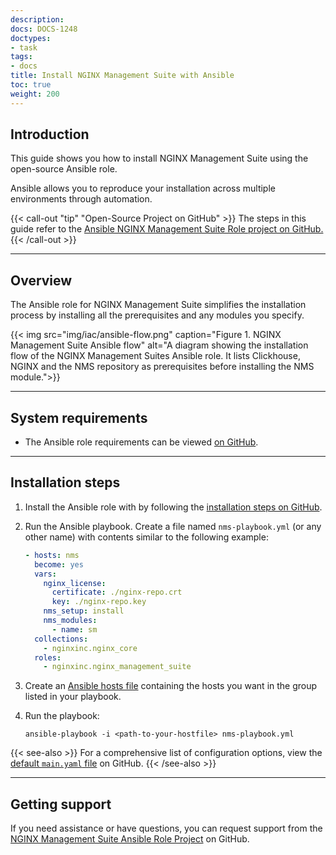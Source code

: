```yaml
---
description: 
docs: DOCS-1248
doctypes:
- task
tags:
- docs
title: Install NGINX Management Suite with Ansible
toc: true
weight: 200
---
```


## Introduction

This guide shows you how to install NGINX Management Suite using the open-source Ansible role. 

Ansible allows you to reproduce your installation across multiple environments through automation.

{{< call-out "tip" "Open-Source Project on GitHub" >}}
The steps in this guide refer to the <a href="https://github.com/nginxinc/ansible-role-nginx-management-suite" target="_blank">Ansible NGINX Management Suite Role project on GitHub.</a> <i class="fa-solid fa-arrow-up-right-from-square" style="color:#009639;"></i>
{{< /call-out >}}

---

## Overview

The Ansible role for NGINX Management Suite simplifies the installation process by installing all the prerequisites and any modules you specify.

{{< img src="img/iac/ansible-flow.png" caption="Figure 1. NGINX Management Suite Ansible flow" alt="A diagram showing the installation flow of the NGINX Management Suites Ansible role. It lists Clickhouse, NGINX and the NMS repository as prerequisites before installing the NMS module.">}}

---

## System requirements

- The Ansible role requirements can be viewed [on GitHub](https://github.com/nginxinc/ansible-role-nginx-management-suite#requirements).

---

## Installation steps

1. Install the Ansible role with by following the [installation steps on GitHub](https://github.com/nginxinc/ansible-role-nginx-management-suite?tab=readme-ov-file#usage).

1. Run the Ansible playbook. Create a file named `nms-playbook.yml` (or any other name) with contents similar to the following example:

    ```yaml
    - hosts: nms
      become: yes
      vars:
        nginx_license:
          certificate: ./nginx-repo.crt
          key: ./nginx-repo.key
        nms_setup: install
        nms_modules:
          - name: sm
      collections:
        - nginxinc.nginx_core
      roles:
        - nginxinc.nginx_management_suite
    ```

1. Create an [Ansible hosts file](https://docs.ansible.com/ansible/latest/inventory_guide/intro_inventory.html) containing the hosts you want in the group listed in your playbook.

1. Run the playbook:

    ```shell
    ansible-playbook -i <path-to-your-hostfile> nms-playbook.yml
    ```

{{< see-also >}} For a comprehensive list of configuration options, view the [default `main.yaml` file](https://github.com/nginxinc/ansible-role-nginx-management-suite/blob/main/defaults/main.yml) on GitHub. {{< /see-also >}}

---

## Getting support

If you need assistance or have questions, you can request support from the [NGINX Management Suite Ansible Role Project](https://github.com/nginxinc/ansible-role-nginx-management-suite/blob/main/SUPPORT.md) on GitHub.
